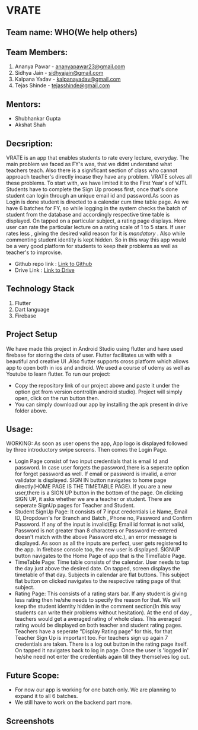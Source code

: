 # VRATE

## Team name: WHO(We help others)
## Team Members:
1. Ananya Pawar - ananyapawar23@gmail.com
2. Sidhya Jain - sidhyajain@gmail.com
3. Kalpana Yadav - kalpanayadav@gmail.com
4. Tejas Shinde - tejasshinde@gmail.com

## Mentors:
* Shubhankar Gupta
* Akshat Shah

## Decsription:
VRATE is an app that enables students to rate every lecture, everyday. The main problem we faced as FY's was, that we didnt understand what teachers teach. Also there is a significant section of class who cannot approach teacher's directly incase they have any problem. VRATE solves all these problems. To start with, we have limited it to the First Year's of VJTI.
Students have to complete the Sign Up process first, once that's done student can login through an unique email id and password.As soon as Login is done student is directed to a calendar cum time table page. As we have 6 batches for FY, so while logging in the system checks the batch of student from the database and accordingly respective time table is displayed. On tapped on a particular subject, a rating page displays. Here user can rate the particular lecture on a rating scale of 1 to 5 stars. If user rates less , giving the desired valid reason for it is *mandatory* . Also while commenting student identity is kept hidden.
So in this way this app would be a very good platform for students to keep their problems as well as teacher's to improvise.

* Github repo link : [Link to Github](https://github.com/ananya-2311/VRATE-1.git)
* Drive Link : [Link to Drive](https://drive.google.com/drive/folders/1ZMXJbW4PnHE7iPYwgfhM-dR-6UDJH7vO)

## Technology Stack
1. Flutter
2. Dart language
3. Firebase

## Project Setup
We have made this project in Android Studio using flutter and have used firebase for storing the data of user. Flutter facilitates us with with a beautiful and creative UI .Also flutter supports cross platform which allows app to open both in ios and android.  We used a course of udemy as well as Youtube to learn flutter. To run our project:
* Copy the repository link of our project above and paste it under the option get from version control(in android studio). Project will simply open, click on the run button then.
* You can simply download our app by installing the apk present in drive folder above.

## Usage: 

WORKING:
As soon as user opens the app, App logo is displayed followed by three introductory swipe screens. Then comes the Login Page. 
* Login Page consist of two input credentials that is email Id and password. In case user forgets the password,there is a seperate option for forget password as well. If email or password is invalid, a error validator is displayed. SIGN IN button navigates to home page directly(HOME PAGE IS THE TIMETABLE PAGE). If you are  a new user,there is a SIGN UP button in the bottom of the page. On clicking SIGN UP, it asks whether we are a teacher or student. There are seperate SignUp pages for Teacher and Student.
* Student SignUp Page: It consists of 7 input credentials i.e Name, Email ID, Dropdown's for Branch and Batch , Phone no, Password and Confirm Password.
If any of the input is invalid(Eg: Email id format is not valid, Password is not greater than 8 characters or Password re-entered doesn't match with the above Password etc.), an error message is displayed.
As soon as all the inputs are perfect, user gets registered to the app. In firebase console too, the new user is displayed. SIGNUP button navigates to the Home Page of app that is the TimeTable Page.
* TimeTable Page: Time table consists of the calendar. User needs to tap the day just above the desired date. On tapped, screen displays the timetable of that day. Subjects in calendar are flat buttons. This subject flat button on clicked navigates to the respective rating page of that subject.
* Rating Page: This consists of a rating stars bar. If any student is giving less rating then he/she needs to specify the reason for that. We will keep the student identity hidden in the comment section(In this way students can write their problems without hesitation). At the end of day , teachers would get a averaged rating of whole class. This averaged rating would be displayed on both teacher and student rating pages. Teachers have a seperate "Display Rating page" for this, for that Teacher Sign Up is important too. For teachers sign up again 7 credentials are taken.
There is a log out button in the rating page itself. On tapped it navigates back to log in page. Once the user is 'logged in' he/she need not enter the credentials again till they themselves log out.

## Future Scope:
* For now our app is working for one batch only. We are planning to expand it to all 6 batches.
* We still have to work on the backend part more.

## Screenshots



